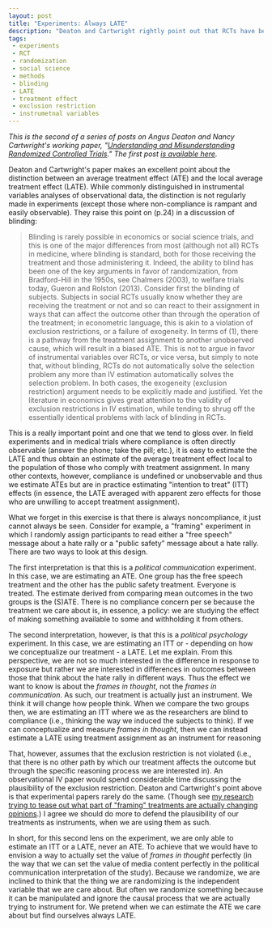 ```yaml
---
layout: post
title: "Experiments: Always LATE"
description: "Deaton and Cartwright rightly point out that RCTs have become too focused on the ATE and too little focused on exclusion restrictions."
tags:
 - experiments
 - RCT
 - randomization
 - social science
 - methods
 - blinding
 - LATE
 - treatment effect
 - exclusion restriction
 - instrumetnal variables
---
```


*This is the second of a series of posts on Angus Deaton and Nancy Cartwright's working paper, "[Understanding and Misunderstanding Randomized Controlled Trials](http://www.nber.org/papers/w22595)." The first post [is available here](http://thomasleeper.com/2016/10/deaton-cartwright/).*

Deaton and Cartwright's paper makes an excellent point about the distinction between an average treatment effect (ATE) and the local average treatment effect (LATE). While commonly distinguished in instrumental variables analyses of observational data, the distinction is not regularly made in experiments (except those where non-compliance is rampant and easily observable). They raise this point on (p.24) in a discussion of blinding:

> Blinding	is	rarely	possible	in	economics	or	social	science	trials,	and	this	is	one	of	the major differences from	most	(although	not	all)	RCTs	in	medicine, where	blinding	is standard,	both	for	 those	receiving	the	treatment	and	those	administering	it.	Indeed,	the	ability	to	blind	has	been	 one	of	the	key	arguments	in	favor	of	randomization,	from	Bradford-Hill	in	the	1950s,	see	 Chalmers	(2003),	to	welfare	trials	today,	Gueron	and	Rolston	(2013).	Consider	first	the	blinding	 of	subjects.	Subjects	in	social	RCTs usually	know	whether	they	are	receiving	the	treatment	or	not	 and	so	can	react	to	their	assignment	in	ways	that	can	affect	the	outcome	other	than	through	the	 operation	of	the	treatment;	in	econometric	language,	this	is	akin	to	a	violation	of	exclusion	restrictions, or	a	failure	of	exogeneity.	In	terms	of	(1),	there	is	a	pathway	from	the	treatment	assignment to	another	unobserved	cause,	which	will	result	in	a	biased	ATE.	This	is	not	to	argue	in	 favor	of	instrumental	variables	over	RCTs,	or	vice	versa,	but	simply	to	note	that,	without	blinding, RCTs	do	not	automatically	solve	the	selection	problem	any	more	than	IV	estimation automatically solves the	selection	problem.	In	both	cases,	the	exogeneity	(exclusion	restriction)	argument needs	to	be	explicitly	made	and	justified.	Yet	the	literature	in	economics	gives	great	attention to	the	validity	of	exclusion	restrictions	in	IV	estimation,	while	tending	to	shrug	off	the	 essentially	identical	problems	with	lack	of	blinding in	RCTs.

This is a really important point and one that we tend to gloss over. In field experiments and in medical trials where compliance is often directly observable (answer the phone; take the pill; etc.), it is easy to estimate the LATE and thus obtain an estimate of the average treatment effect local to the population of those who comply with treatment assignment. In many other contexts, however, compliance is undefined or unobservable and thus we estimate ATEs but are in practice estimating "intention to treat" (ITT) effects (in essence, the LATE averaged with apparent zero effects for those who are unwilling to accept treatment assignment).

What we forget in this exercise is that there is always noncompliance, it just cannot always be seen. Consider for example, a "framing" experiment in which I randomly assign participants to read either a "free speech" message about a hate rally or a "public safety" message about a hate rally. There are two ways to look at this design.

The first interpretation is that this is a *political communication* experiment. In this case, we are estimating an ATE. One group has the free speech treatment and the other has the public safety treatment. Everyone is treated. The estimate derived from comparing mean outcomes in the two groups is the (S)ATE. There is no compliance concern per se because the treatment we care about is, in essence, a policy: we are studying the effect of making something available to some and withholding it from others.

The second interpretation, however, is that this is a *political psychology* experiment. In this case, we are estimating an ITT or - depending on how we conceptualize our treatment - a LATE. Let me explain. From this perspective, we are not so much interested in the difference in response to exposure but rather we are interested in differences in outcomes between those that think about the hate rally in different ways. Thus the effect we want to know is about the *frames in thought*, not the *frames in communication*. As such, our treatment is actually just an instrument. We think it will change how people think. When we compare the two groups then, we are estimating an ITT where we as the researchers are blind to compliance (i.e., thinking the way we induced the subjects to think). If we can conceptualize and measure *frames in thought*, then we can instead estimate a LATE using treatment assignment as an instrument for reasoning

That, however, assumes that the exclusion restriction is not violated (i.e., that there is no other path by which our treatment affects the outcome but through the specific reasoning process we are interested in). An observational IV paper would spend considerable time discussing the plausibility of the exclusion restriction. Deaton and Cartwright's point above is that experimental papers rarely do the same. (Though see [my research trying to tease out what part of "framing" treatments are actually changing opinions](https://dl.dropboxusercontent.com/u/414906/CanCitizensBeFramed.pdf).) I agree we should do more to defend the plausibility of our treatments as instruments, when we are using them as such.

In short, for this second lens on the experiment, we are only able to estimate an ITT or a LATE, never an ATE. To achieve that we would have to envision a way to actually set the value of *frames in thought* perfectly (in the way that we can set the value of media content perfectly in the political communication interpretation of the study). Because we randomize, we are inclined to think that the thing we are randomizing is the independent variable that we are care about. But often we randomize something because it can be manipulated and ignore the causal process that we are actually trying to instrument for. We pretend when we can estimate the ATE we care about but find ourselves always LATE.
